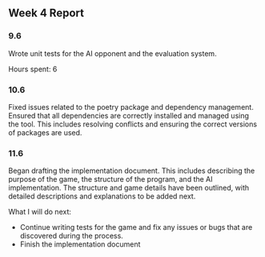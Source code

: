 ## Week 4 Report

### 9.6

Wrote unit tests for the AI opponent and the evaluation system.

Hours spent: 6

### 10.6

Fixed issues related to the poetry package and dependency management. Ensured that all dependencies are correctly installed and managed using the tool. This includes resolving conflicts and ensuring the correct versions of packages are used.

### 11.6

Began drafting the implementation document. This includes describing the purpose of the game, the structure of the program, and the AI implementation. The structure and game details have been outlined, with detailed descriptions and explanations to be added next.

What I will do next:

* Continue writing tests for the game and fix any issues or bugs that are discovered during the process.
* Finish the implementation document
